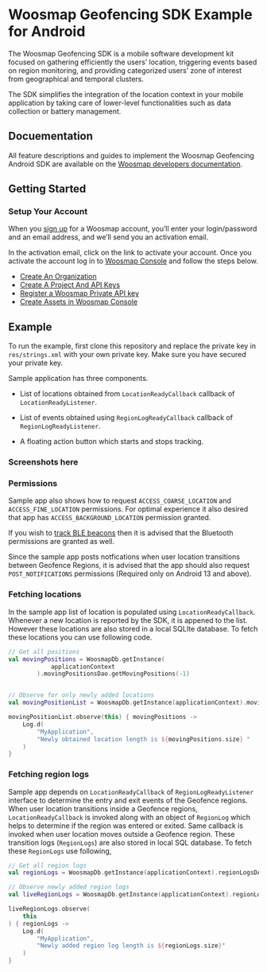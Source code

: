 # Woosmap Geofencing SDK Example for Android

The Woosmap Geofencing SDK is a mobile software development kit focused on gathering efficiently the users’ location, triggering events based on region monitoring, and providing categorized users’ zone of interest from geographical and temporal clusters.

The SDK simplifies the integration of the location context in your mobile application by taking care of lower-level functionalities such as data collection or battery management.

## Docuementation

All feature descriptions and guides to implement the Woosmap Geofencing Android SDK are available on the [Woosmap developers documentation](https://developers.woosmap.com/products/geofencing-sdk/get-started/).

## Getting Started

### Setup Your Account

When you [sign up](https://www.woosmap.com/en/sign_up?utm_campaign=Woosmap+Sign-up&utm_source=Developers-documentation) for a Woosmap account, you’ll enter your login/password and an email address, and we’ll send you an activation email.

In the activation email, click on the link to activate your account. Once you activate the account log in to [Woosmap Console](https://console.woosmap.com/) and follow the steps below.

* [Create An Organization](https://developers.woosmap.com/get-started/#create-an-organization)
* [Create A Project And API Keys](https://developers.woosmap.com/get-started/#create-a-project-and-api-keys)
* [Register a Woosmap Private API key](https://developers.woosmap.com/support/api-keys/#registering-a-woosmap-private-api-key)
* [Create Assets in Woosmap Console](#)

## Example

To run the example, first clone this repository and replace the private key in `res/strings.xml` with your own private key. Make sure you have secured your private key.

Sample application has three components. 

* List of locations obtained from `LocationReadyCallback` callback of `LocationReadyListener`.

* List of events obtained using `RegionLogReadyCallback` callback of `RegionLogReadyListener`.

* A floating action button which starts and stops tracking.

### Screenshots here

### Permissions

Sample app also shows how to request `ACCESS_COARSE_LOCATION` and `ACCESS_FINE_LOCATION` permissions. For optimal experience it also desired that app has `ACCESS_BACKGROUND_LOCATION` permission granted. 

If you wish to [track BLE beacons](https://developers.woosmap.com/products/geofencing-sdk/android-sdk/guides/monitor-beacons/) then it is advised that the Bluetooth permissions are granted as well. 

Since the sample app posts notfications when user location transitions between Geofence Regions, it is advised that the app should also request `POST_NOTIFICATIONS` permissions (Required only on Android 13 and above).

### Fetching locations

In the sample app list of location is populated using `LocationReadyCallback`. Whenever a new location is reported by the SDK, it is appened to the list. However these locations are also stored in a local SQLIte database. To fetch these locations you can use following code.

```kotlin
// Get all positions
val movingPositions = WoosmapDb.getInstance(
            applicationContext
        ).movingPositionsDao.getMovingPositions(-1)


// Observe for only newly added locations
val movingPositionList = WoosmapDb.getInstance(applicationContext).movingPositionsDao.getLiveDataMovingPositions(-1)

movingPositionList.observe(this) { movingPositions ->
    Log.d(
        "MyApplication",
        "Newly obtained location length is ${movingPositions.size} "
    )
}
```

### Fetching region logs

Sample app depends on `LocationReadyCallback` of `RegionLogReadyListener` interface to determine the entry and exit events of the Geofence regions. When user location  transitions inside a Geofence regions, `LocationReadyCallback` is invoked along with an object of `RegionLog` which helps to determine if the region was entered or exited. Same callback is invoked when user location moves outside a Geofence region. These transition logs (`RegionLogs`) are also stored in local SQL database. To fetch these `RegionLogs` use following,

```kotlin
// Get all region logs
val regionLogs = WoosmapDb.getInstance(applicationContext).regionLogsDAO.allRegionLogs

// Observe newly added region logs
val liveRegionLogs = WoosmapDb.getInstance(applicationContext).regionLogsDAO.allLiveRegionLogs

liveRegionLogs.observe(
    this
) { regionLogs ->
    Log.d(
        "MyApplication",
        "Newly added region log length is ${regionLogs.size}"
    )
}
```